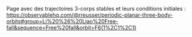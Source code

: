 Page avec des trajectoires 3-corps stables et leurs conditions initiales :
https://observablehq.com/@rreusser/periodic-planar-three-body-orbits#group=Li%20%26%20Liao%20Free-fall&sequence=Free%20fall&orbit=F6(1%2C1%2C1)